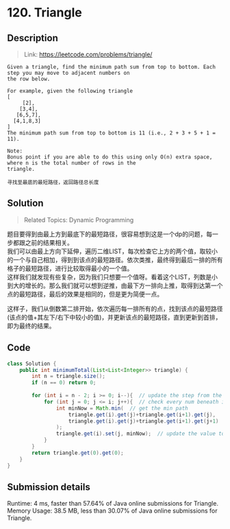 # 120. Triangle

## Description
> Link: https://leetcode.com/problems/triangle/

```
Given a triangle, find the minimum path sum from top to bottom. Each step you may move to adjacent numbers on 
the row below.

For example, given the following triangle
[
     [2],
    [3,4],
   [6,5,7],
  [4,1,8,3]
]
The minimum path sum from top to bottom is 11 (i.e., 2 + 3 + 5 + 1 = 11).

Note:
Bonus point if you are able to do this using only O(n) extra space, where n is the total number of rows in the 
triangle.

寻找至最底的最短路径，返回路径总长度

```


## Solution

> Related Topics: Dynamic Programming

题目要得到由最上方到最底下的最短路径，很容易想到这是一个dp的问题，每一步都跟之前的结果相关。                                      
我们可以由最上方向下延伸，遍历二维LIST，每次检查它上方的两个值，取较小的一个与自己相加，得到到该点的最短路径。依次类推，最终得到最后一排的所有格子的最短路径，进行比较取得最小的一个值。                             
这样我们就发现有些复杂，因为我们只想要一个值呀。看着这个LIST，列数是小到大的增长的。那么我们就可以想到逆推，由最下方一排向上推，取得到达第一个点的最短路径，最后的效果是相同的，但是更为简便一点。

这样子，我们从倒数第二排开始，依次遍历每一排所有的点，找到该点的最短路径(该点的值+其左下/右下中较小的值)，并更新该点的最短路径，直到更新到首排，即为最终的结果。


## Code
```java
class Solution {
    public int minimumTotal(List<List<Integer>> triangle) {
        int n = triangle.size();
        if (n == 0) return 0;
        
        for (int i = n - 2; i >= 0; i--){  // update the step from the second line from the bottom to the top
            for (int j = 0; j <= i; j++){  // check every num beneath it 
                int minNow = Math.min(  // get the min path
                    triangle.get(i).get(j)+triangle.get(i+1).get(j), 
                    triangle.get(i).get(j)+triangle.get(i+1).get(j+1)
                );
                triangle.get(i).set(j, minNow);  // update the value to its min path
            }
        }
        return triangle.get(0).get(0);
    }
}
```

## Submission details
Runtime: 4 ms, faster than 57.64% of Java online submissions for Triangle.<br>
Memory Usage: 38.5 MB, less than 30.07% of Java online submissions for Triangle.
